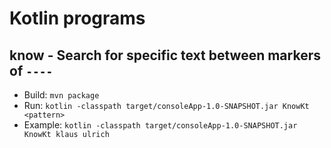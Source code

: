 # Kotlin programs

## know - Search for specific text between markers of `----`

* Build: `mvn package`
* Run: `kotlin -classpath target/consoleApp-1.0-SNAPSHOT.jar KnowKt <pattern>`
* Example: `kotlin -classpath target/consoleApp-1.0-SNAPSHOT.jar KnowKt klaus ulrich`

